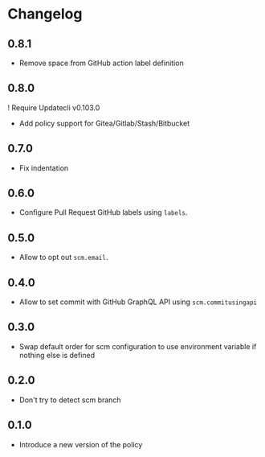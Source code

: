 # Changelog

## 0.8.1

* Remove space from GitHub action label definition

## 0.8.0

! Require Updatecli v0.103.0

* Add policy support for Gitea/Gitlab/Stash/Bitbucket

## 0.7.0

* Fix indentation

## 0.6.0

* Configure Pull Request GitHub labels using `labels`.

## 0.5.0

* Allow to opt out `scm.email`.

## 0.4.0

* Allow to set commit with GitHub GraphQL API using `scm.commitusingapi`

## 0.3.0

* Swap default order for scm configuration to use environment variable if nothing else is defined

## 0.2.0

* Don't try to detect scm branch

## 0.1.0

* Introduce a new version of the policy
